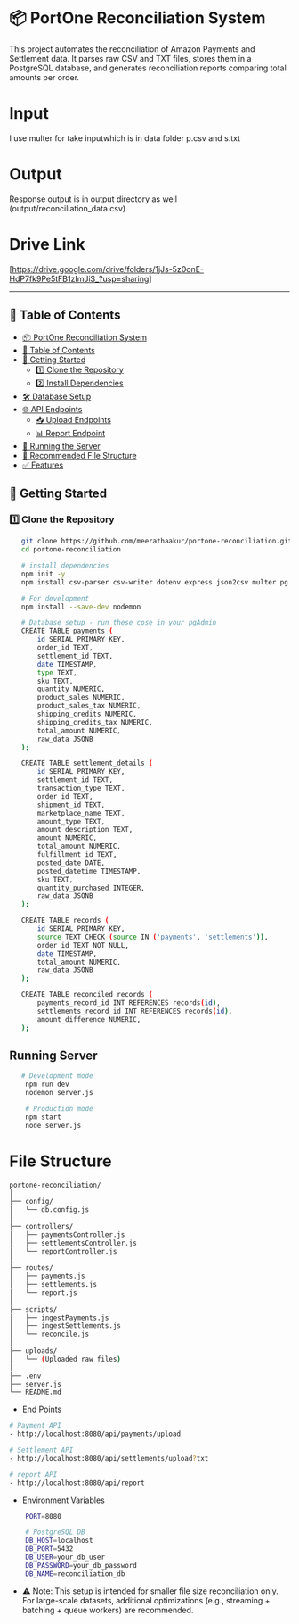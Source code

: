 # 📦 PortOne Reconciliation System

This project automates the reconciliation of Amazon Payments and Settlement data. It parses raw CSV and TXT files, stores them in a PostgreSQL database, and generates reconciliation reports comparing total amounts per order.


# Input
I use multer for take inputwhich is in data folder p.csv and s.txt

# Output
Response output is in output directory as well (output/reconciliation_data.csv)

# Drive Link
[https://drive.google.com/drive/folders/1jJs-5z0onE-HdP7fk9Pe5tFB1zImJiS_?usp=sharing]

---

## 📁 Table of Contents

- [📦 PortOne Reconciliation System](#-portone-reconciliation-system)
- [📁 Table of Contents](#-table-of-contents)
- [🚀 Getting Started](#-getting-started)
  - [1️⃣ Clone the Repository](#1️⃣-clone-the-repository)
  - [2️⃣ Install Dependencies](#2️⃣-install-dependencies)
- [🛠️ Database Setup](#️-database-setup)
- [🌐 API Endpoints](#-api-endpoints)
  - [📥 Upload Endpoints](#-upload-endpoints)
  - [📊 Report Endpoint](#-report-endpoint)
- [🧪 Running the Server](#-running-the-server)
- [📂 Recommended File Structure](#-recommended-file-structure)
- [✅ Features](#-features)

## 🚀 Getting Started

### 1️⃣ Clone the Repository

 ```bash
    git clone https://github.com/meerathaakur/portone-reconciliation.git
    cd portone-reconciliation

    # install dependencies
    npm init -y
    npm install csv-parser csv-writer dotenv express json2csv multer pg readline sequelize

    # For development
    npm install --save-dev nodemon

    # Database setup - run these cose in your pgAdmin
    CREATE TABLE payments (
        id SERIAL PRIMARY KEY,
        order_id TEXT,
        settlement_id TEXT,
        date TIMESTAMP,
        type TEXT,
        sku TEXT,
        quantity NUMERIC,
        product_sales NUMERIC,
        product_sales_tax NUMERIC,
        shipping_credits NUMERIC,
        shipping_credits_tax NUMERIC,
        total_amount NUMERIC,
        raw_data JSONB
    );

    CREATE TABLE settlement_details (
        id SERIAL PRIMARY KEY,
        settlement_id TEXT,
        transaction_type TEXT,
        order_id TEXT,
        shipment_id TEXT,
        marketplace_name TEXT,
        amount_type TEXT,
        amount_description TEXT,
        amount NUMERIC,
        total_amount NUMERIC,
        fulfillment_id TEXT,
        posted_date DATE,
        posted_datetime TIMESTAMP,
        sku TEXT,
        quantity_purchased INTEGER,
        raw_data JSONB
    );

    CREATE TABLE records (
        id SERIAL PRIMARY KEY,
        source TEXT CHECK (source IN ('payments', 'settlements')),
        order_id TEXT NOT NULL,
        date TIMESTAMP,
        total_amount NUMERIC,
        raw_data JSONB
    );

    CREATE TABLE reconciled_records (
        payments_record_id INT REFERENCES records(id),
        settlements_record_id INT REFERENCES records(id),
        amount_difference NUMERIC,
    );
```

## Running Server
```bash
   # Development mode
    npm run dev 
    nodemon server.js

    # Production mode
    npm start
    node server.js
```

# File Structure
```bash
portone-reconciliation/
│
├── config/
│   └── db.config.js
│
├── controllers/
│   ├── paymentsController.js
│   ├── settlementsController.js
│   └── reportController.js
│
├── routes/
│   ├── payments.js
│   ├── settlements.js
│   └── report.js
│
├── scripts/
│   ├── ingestPayments.js
│   ├── ingestSettlements.js
│   └── reconcile.js
│
├── uploads/
│   └── (Uploaded raw files)
│
├── .env
├── server.js
└── README.md
```

* End Points
```bash
# Payment API
- http://localhost:8080/api/payments/upload

# Settlement API
- http://localhost:8080/api/settlements/upload?txt

# report API
- http://localhost:8080/api/report
```


* Environment Variables
```bash
    PORT=8080

    # PostgreSQL DB
    DB_HOST=localhost
    DB_PORT=5432
    DB_USER=your_db_user
    DB_PASSWORD=your_db_password
    DB_NAME=reconciliation_db
```

- ⚠️ Note: This setup is intended for smaller file size reconciliation only. For large-scale  datasets, additional optimizations (e.g., streaming + batching + queue workers) are recommended.
